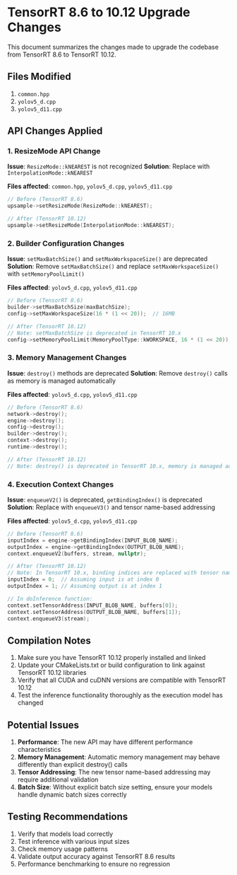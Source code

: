 # TensorRT 8.6 to 10.12 Upgrade Changes

This document summarizes the changes made to upgrade the codebase from TensorRT 8.6 to TensorRT 10.12.

## Files Modified

1. `common.hpp`
2. `yolov5_d.cpp`
3. `yolov5_d11.cpp`

## API Changes Applied

### 1. ResizeMode API Change
**Issue**: `ResizeMode::kNEAREST` is not recognized
**Solution**: Replace with `InterpolationMode::kNEAREST`

**Files affected**: `common.hpp`, `yolov5_d.cpp`, `yolov5_d11.cpp`

```cpp
// Before (TensorRT 8.6)
upsample->setResizeMode(ResizeMode::kNEAREST);

// After (TensorRT 10.12)
upsample->setResizeMode(InterpolationMode::kNEAREST);
```

### 2. Builder Configuration Changes
**Issue**: `setMaxBatchSize()` and `setMaxWorkspaceSize()` are deprecated
**Solution**: Remove `setMaxBatchSize()` and replace `setMaxWorkspaceSize()` with `setMemoryPoolLimit()`

**Files affected**: `yolov5_d.cpp`, `yolov5_d11.cpp`

```cpp
// Before (TensorRT 8.6)
builder->setMaxBatchSize(maxBatchSize);
config->setMaxWorkspaceSize(16 * (1 << 20));  // 16MB

// After (TensorRT 10.12)
// Note: setMaxBatchSize is deprecated in TensorRT 10.x
config->setMemoryPoolLimit(MemoryPoolType::kWORKSPACE, 16 * (1 << 20));  // 16MB
```

### 3. Memory Management Changes
**Issue**: `destroy()` methods are deprecated
**Solution**: Remove `destroy()` calls as memory is managed automatically

**Files affected**: `yolov5_d.cpp`, `yolov5_d11.cpp`

```cpp
// Before (TensorRT 8.6)
network->destroy();
engine->destroy();
config->destroy();
builder->destroy();
context->destroy();
runtime->destroy();

// After (TensorRT 10.12)
// Note: destroy() is deprecated in TensorRT 10.x, memory is managed automatically
```

### 4. Execution Context Changes
**Issue**: `enqueueV2()` is deprecated, `getBindingIndex()` is deprecated
**Solution**: Replace with `enqueueV3()` and tensor name-based addressing

**Files affected**: `yolov5_d.cpp`, `yolov5_d11.cpp`

```cpp
// Before (TensorRT 8.6)
inputIndex = engine->getBindingIndex(INPUT_BLOB_NAME);
outputIndex = engine->getBindingIndex(OUTPUT_BLOB_NAME);
context.enqueueV2(buffers, stream, nullptr);

// After (TensorRT 10.12)
// Note: In TensorRT 10.x, binding indices are replaced with tensor names
inputIndex = 0;  // Assuming input is at index 0
outputIndex = 1; // Assuming output is at index 1

// In doInference function:
context.setTensorAddress(INPUT_BLOB_NAME, buffers[0]);
context.setTensorAddress(OUTPUT_BLOB_NAME, buffers[1]);
context.enqueueV3(stream);
```

## Compilation Notes

1. Make sure you have TensorRT 10.12 properly installed and linked
2. Update your CMakeLists.txt or build configuration to link against TensorRT 10.12 libraries
3. Verify that all CUDA and cuDNN versions are compatible with TensorRT 10.12
4. Test the inference functionality thoroughly as the execution model has changed

## Potential Issues

1. **Performance**: The new API may have different performance characteristics
2. **Memory Management**: Automatic memory management may behave differently than explicit destroy() calls
3. **Tensor Addressing**: The new tensor name-based addressing may require additional validation
4. **Batch Size**: Without explicit batch size setting, ensure your models handle dynamic batch sizes correctly

## Testing Recommendations

1. Verify that models load correctly
2. Test inference with various input sizes
3. Check memory usage patterns
4. Validate output accuracy against TensorRT 8.6 results
5. Performance benchmarking to ensure no regression
